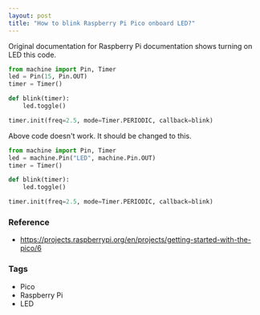 ```yaml
---
layout: post
title: "How to blink Raspberry Pi Pico onboard LED?"
---
```


Original documentation for Raspberry Pi documentation shows turning on LED this code. 

```python
from machine import Pin, Timer
led = Pin(15, Pin.OUT)
timer = Timer()

def blink(timer):
    led.toggle()

timer.init(freq=2.5, mode=Timer.PERIODIC, callback=blink)
```

Above code doesn't work. It should be changed to this.

```python
from machine import Pin, Timer
led = machine.Pin("LED", machine.Pin.OUT)
timer = Timer()

def blink(timer):
    led.toggle()

timer.init(freq=2.5, mode=Timer.PERIODIC, callback=blink)
```


### Reference

- <https://projects.raspberrypi.org/en/projects/getting-started-with-the-pico/6>

### Tags

- Pico
- Raspberry Pi
- LED
